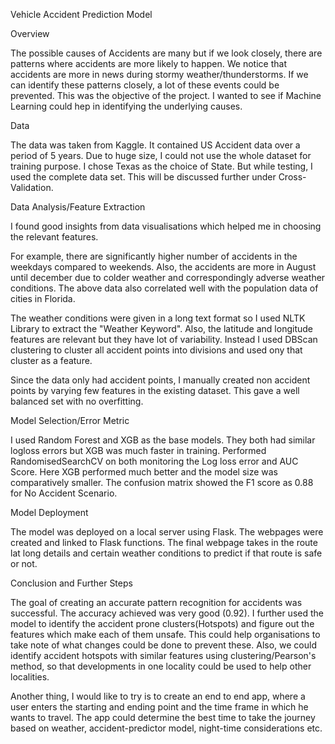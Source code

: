 Vehicle Accident Prediction Model 

  

Overview  

The possible causes of Accidents are many but if we look closely, there are patterns where accidents are more likely to happen. We notice that accidents are more in news during stormy weather/thunderstorms. If we can identify these patterns closely, a lot of these events could be prevented. This was the objective of the project. I wanted to see if Machine Learning could hep in identifying the underlying causes. 

  

Data 

The data was taken from Kaggle. It contained US Accident data over a period of 5 years. Due to huge size, I could not use the whole dataset for training purpose. I chose Texas as the choice of State. But while testing, I used the complete data set. This will be discussed further under Cross-Validation. 

  

Data Analysis/Feature Extraction 

I found good insights from data visualisations which helped me in choosing the relevant features. 

For example, there are significantly higher number of accidents in the weekdays compared to weekends. Also, the accidents are more in August until december due to colder weather and correspondingly adverse weather conditions. The above data also correlated well with the population data of cities in Florida. 

The weather conditions were given in a long text format so I used NLTK Library to extract the "Weather Keyword". Also, the latitude and longitude features are relevant but they have lot of variability. Instead I used DBScan clustering to cluster all accident points into divisions and used ony that cluster as a feature.  

Since the data only had accident points, I manually created non accident points by varying few features in the existing dataset. This gave a well balanced set with no overfitting. 

  

Model Selection/Error Metric 

I used Random Forest and XGB as the base models. They both had similar logloss errors but XGB was much faster in training. Performed RandomisedSearchCV on both monitoring the Log loss error and AUC Score. Here XGB performed much better and the model size was comparatively smaller. The confusion matrix showed the F1 score as 0.88 for No Accident Scenario.  

  

Model Deployment 

The model was deployed on a local server using Flask. The webpages were created and linked to Flask functions. The final webpage takes in the route lat long details and certain weather conditions to predict if that route is safe or not.  

  

Conclusion and Further Steps 

The goal of creating an accurate pattern recognition for accidents was successful. The accuracy achieved was very good (0.92). I further used the model to identify the accident prone clusters(Hotspots) and figure out the features which make each of them unsafe. This could help organisations to take note of what changes could be done to prevent these. Also, we could identify accident hotspots with similar features using clustering/Pearson's method, so that developments in one locality could be used to help other localities. 

Another thing, I would like to try is to create an end to end app, where a user enters the starting and ending point and the time frame in which he wants to travel. The app could determine the best time to take the journey based on weather, accident-predictor model, night-time considerations etc. 
